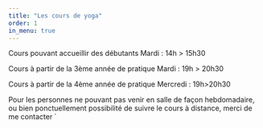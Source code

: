 ```yaml
---
title: "Les cours de yoga"
order: 1
in_menu: true
---
```

Cours pouvant accueillir des débutants 
Mardi : 14h > 15h30

Cours à partir de la 3ème année de pratique 
Mardi : 19h > 20h30 

Cours à partir de la 4ème année de pratique 
Mercredi : 19h>20h30

Pour les personnes ne pouvant pas venir en salle de façon hebdomadaire, ou bien ponctuellement possibilité de suivre le cours à distance, merci de me contacter
` 